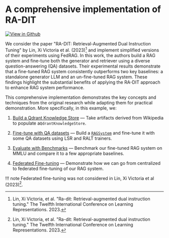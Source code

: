 # A comprehensive implementation of RA-DIT

<!-- markdownlint-disable-file MD041 MD033 MD042 -->

<a target="_blank" href="https://github.com/VectorInstitute/fed-rag/tree/main/examples/ra-dit">
  <img src="https://img.shields.io/badge/view_in_github-black?logo=github&style=flat" alt="View in Github"/>
</a>

We consider the paper "RA-DIT: Retrieval-Augmented Dual Instruction Tuning" by Lin,
Xi Victoria et al. (2023)[^1] and implement simplified versions of their experiments
using FedRAG. In this work, the authors build a RAG system and fine-tune both
the generator and retriever using a diverse question-answering (QA) datasets.
Their experimental results demonstrate that a fine-tuned RAG system consistently
outperforms two key baselines: a standalone generator LLM and an un-fine-tuned RAG
system. These findings highlight the substantial benefits of applying the RA-DIT
approach to enhance RAG system performance.

This comprehensive implementation demonstrates the key concepts and
techniques from the original research while adapting them for practical demonstration.
More specifically, in this example, we:

1. [Build a Qdrant Knowledge Store](./qdrant_knowledge_store_wikipedia.md) — Take
  artifacts derived from Wikipedia to populate a`QdrantKnowledgeStore`.

2. [Fine-tune with QA datasets](./qdrant_knowledge_store_wikipedia.md) — Build a
  [`RAGSystem`](../../api_reference/rag_system/index.md) and fine-tune it with
  some QA datasets using LSR and RALT trainers.

3. [Evaluate with Benchmarks](./benchmarking.md) — Benchmark our fine-tuned RAG system
  on MMLU and compare it to a few appropriate baselines.

4. [Federated Fine-tuning](./federated_finetune.md) — Demonstrate how we can go
  from centralized to federated fine-tuning of our RAG system.

!!! note
    Federated fine-tuning was not considered in Lin, Xi Victoria et al (2023)[^1].

<!-- References -->
[^1]: Lin, Xi Victoria, et al. "Ra-dit: Retrieval-augmented dual instruction tuning."
The Twelfth International Conference on Learning Representations. 2023.
